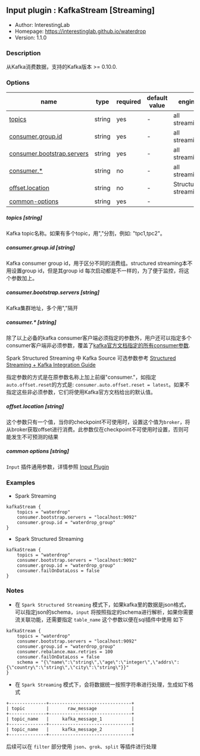 ## Input plugin : KafkaStream [Streaming]

* Author: InterestingLab
* Homepage: https://interestinglab.github.io/waterdrop
* Version: 1.1.0

### Description

从Kafka消费数据，支持的Kafka版本 >= 0.10.0.


### Options

| name | type | required | default value | engine |
| --- | --- | --- | --- | --- |
| [topics](#topics-string) | string | yes | - | all streaming |
| [consumer.group.id](#consumergroupid-string) | string | yes | - | all streaming |
| [consumer.bootstrap.servers](#consumerbootstrapservers-string) | string | yes | - | all streaming |
| [consumer.*](#consumer-string) | string | no | - | all streaming |
| [offset.location](#offset.location-string) | string | no | - | Structured streaming |
| [common-options](#common-options-string)| string | yes | - |


##### topics [string]

Kafka topic名称。如果有多个topic，用","分割，例如: "tpc1,tpc2"。

##### consumer.group.id [string]

Kafka consumer group id，用于区分不同的消费组。structured streaming本不用设置group id，但是其group id 每次启动都是不一样的，为了便于监控，将这个参数加上。

##### consumer.bootstrap.servers [string]

Kafka集群地址，多个用","隔开

##### consumer.* [string]

除了以上必备的kafka consumer客户端必须指定的参数外，用户还可以指定多个consumer客户端非必须参数，覆盖了[kafka官方文档指定的所有consumer参数](http://kafka.apache.org/documentation.html#oldconsumerconfigs).

Spark Structured Streaming 中 Kafka Source 可选参数参考 [Structured Streaming + Kafka Integration Guide](https://spark.apache.org/docs/latest/structured-streaming-kafka-integration.html#reading-data-from-kafka)

指定参数的方式是在原参数名称上加上前缀"consumer."，如指定`auto.offset.reset`的方式是: `consumer.auto.offset.reset = latest`。如果不指定这些非必须参数，它们将使用Kafka官方文档给出的默认值。

##### offset.location [string]

这个参数只有一个值，当你的checkpoint不可使用时，设置这个值为`broker`，将从broker获取offset进行消费。此参数仅在checkpoint不可使用时设置，否则可能发生不可预测的结果

##### common options [string]

`Input` 插件通用参数，详情参照 [Input Plugin](/zh-cn/v1/configuration/input-plugin)


### Examples

* Spark Streaming

```
kafkaStream {
    topics = "waterdrop"
    consumer.bootstrap.servers = "localhost:9092"
    consumer.group.id = "waterdrop_group"
}
```

* Spark Structured Streaming

```
kafkaStream {
    topics = "waterdrop"
    consumer.bootstrap.servers = "localhost:9092"
    consumer.group.id = "waterdrop_group"
    consumer.failOnDataLoss = false
}
```
### Notes
* 在 `Spark Structured Streaming` 模式下，如果kafka里的数据是json格式，可以指定json的schema，`input` 将按照指定的schema进行解析，如果你需要流关联功能，还需要指定 `table_name` 这个参数以便在sql插件中使用
如下
```
kafkaStream {
    topics = "waterdrop"
    consumer.bootstrap.servers = "localhost:9092"
    consumer.group.id = "waterdrop_group"
    consumer.rebalance.max.retries = 100
    consumer.failOnDataLoss = false
    schema = "{\"name\":\"string\",\"age\":\"integer\",\"addrs\":{\"country\":\"string\",\"city\":\"string\"}}"
}
```

* 在 `Spark Streaming` 模式下，会将数据统一按照字符串进行处理，生成如下格式

```
+--------------+-------------------------------+
| topic        |       raw_message             |
+--------------+-------------------------------+
| topic_name   |     kafka_message_1           |
+--------------+-------------------------------+
| topic_name   |     kafka_message_2           |
+--------------+-------------------------------+
```

后续可以在 `filter`  部分使用 `json`、`grok`、`split` 等插件进行处理